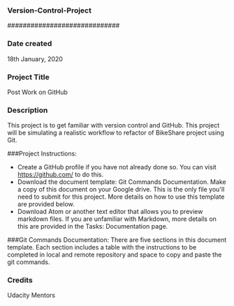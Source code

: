 ### Version-Control-Project
#############################
### Date created
18th January, 2020

### Project Title
Post Work on GitHub

### Description
This project is to get familiar with version control and GitHub. This project will be simulating a realistic workflow to refactor of BikeShare project using Git.

###Project Instructions:
- Create a GitHub profile if you have not already done so. You can visit https://github.com/ to do this.
- Download the document template: Git Commands Documentation. Make a copy of this document on your Google drive. This is the only file you'll need to submit for this project. More details on how to use this template are provided below.
- Download Atom or another text editor that allows you to preview markdown files. If you are unfamiliar with Markdown, more details on this are provided in the Tasks: Documentation page.

###Git Commands Documentation:
There are five sections in this document template. Each section includes a table with the instructions to be completed in local and remote repository and space to copy and paste the git commands.

### Credits
Udacity Mentors